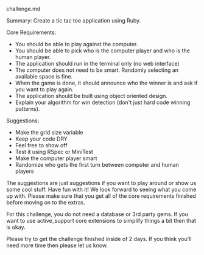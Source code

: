 challenge.md

Summary: Create a tic tac toe application using Ruby.

Core Requirements:
- You should be able to play against the computer.
- You should be able to pick who is the computer player and who is the human player.
- The application should run in the terminal only (no web interface)
- The computer does not need to be smart.  Randomly selecting an available space is fine.
- When the game is done, it should announce who the winner is and ask if you want to play again.
- The application should be built using object oriented design.
- Explain your algorithm for win detection (don't just hard code winning patterns).

Suggestions:
- Make the grid size variable
- Keep your code DRY
- Feel free to show off
- Test it using RSpec or MiniTest
- Make the computer player smart
- Randomize who gets the first turn between computer and human players

The suggestions are just suggestions if you want to play around or show us some cool stuff.  Have fun with it!  We look forward to seeing what you come up with.  Please make sure that you get all of the core requirements finished before moving on to the extras.

For this challenge, you do not need a database or 3rd party gems.  If you want to use active_support core extensions to simplify things a bit then that is okay.

Please try to get the challenge finished inside of 2 days.  If you think you'll need more time then please let us know.